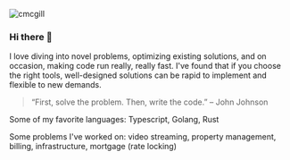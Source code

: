 ![cmcgill](https://user-images.githubusercontent.com/20909784/211323501-25b06524-49c9-4a5b-bc7c-52c668d922b8.png)

### Hi there 👋

I love diving into novel problems, optimizing existing solutions, and on occasion, making code run really, really fast. I've found that if you choose the right tools, well-designed solutions can be rapid to implement and flexible to new demands.

> “First, solve the problem. Then, write the code.” – John Johnson

Some of my favorite languages:
Typescript, Golang, Rust

Some problems I've worked on:
video streaming, property management, billing, infrastructure, mortgage (rate locking)
